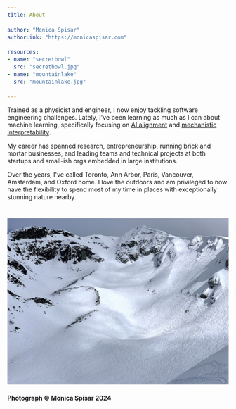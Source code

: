 ```yaml
---
title: About

author: "Monica Spisar"
authorLink: "https://monicaspisar.com"

resources:
- name: "secretbowl"
  src: "secretbowl.jpg"
- name: "mountainlake"
  src: "mountainlake.jpg"

---
```


Trained as a physicist and engineer, I now enjoy tackling software engineering challenges. Lately, I've been learning as much as I can about machine learning, specifically focusing on [AI alignment](https://en.wikipedia.org/wiki/AI_alignment) and [mechanistic interpretability](https://arxiv.org/html/2404.14082v1).

My career has spanned research, entrepreneurship, running brick and mortar businesses, and leading teams and technical projects at both startups and small-ish orgs embedded in large institutions.

Over the years, I've called Toronto, Ann Arbor, Paris, Vancouver, Amsterdam, and Oxford home. I love the outdoors and am privileged to now have the flexibility to spend most of my time in places with exceptionally stunning nature nearby.

#
![secretbowl](secretbowl.jpg "...")

#### Photograph © Monica Spisar 2024